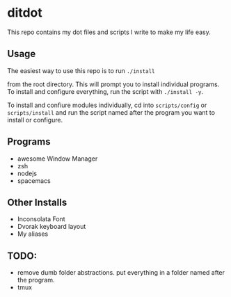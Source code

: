 # ditdot

This repo contains my dot files and scripts I write to make my life easy.

## Usage

The easiest way to use this repo is to run
```./install```

from the root directory. This will prompt you to install
individual programs. To install and configure everything,
run the script with
```./install -y```.

To install and confiure modules individually, cd into
```scripts/config``` or ```scripts/install``` and run
the script named after the program you want to install
or configure.

## Programs

* awesome Window Manager
* zsh
* nodejs
* spacemacs

## Other Installs

* Inconsolata Font
* Dvorak keyboard layout
* My aliases

## TODO:

* remove dumb folder abstractions. put everything in a folder named after the program.
* tmux
